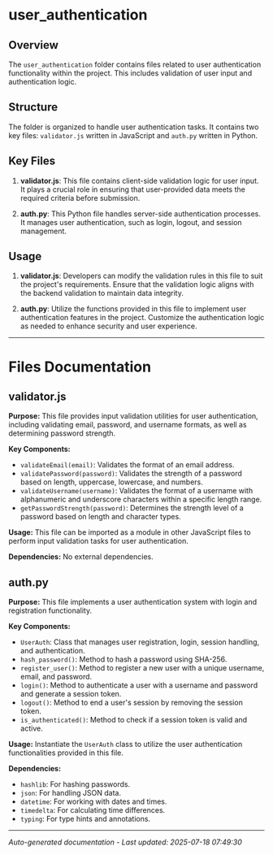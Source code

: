 # user_authentication

## Overview
The `user_authentication` folder contains files related to user authentication functionality within the project. This includes validation of user input and authentication logic.

## Structure
The folder is organized to handle user authentication tasks. It contains two key files: `validator.js` written in JavaScript and `auth.py` written in Python.

## Key Files
1. **validator.js**: This file contains client-side validation logic for user input. It plays a crucial role in ensuring that user-provided data meets the required criteria before submission.
   
2. **auth.py**: This Python file handles server-side authentication processes. It manages user authentication, such as login, logout, and session management.

## Usage
1. **validator.js**: Developers can modify the validation rules in this file to suit the project's requirements. Ensure that the validation logic aligns with the backend validation to maintain data integrity.
   
2. **auth.py**: Utilize the functions provided in this file to implement user authentication features in the project. Customize the authentication logic as needed to enhance security and user experience.

---

# Files Documentation

## validator.js

**Purpose:** This file provides input validation utilities for user authentication, including validating email, password, and username formats, as well as determining password strength.

**Key Components:**
- `validateEmail(email)`: Validates the format of an email address.
- `validatePassword(password)`: Validates the strength of a password based on length, uppercase, lowercase, and numbers.
- `validateUsername(username)`: Validates the format of a username with alphanumeric and underscore characters within a specific length range.
- `getPasswordStrength(password)`: Determines the strength level of a password based on length and character types.

**Usage:** This file can be imported as a module in other JavaScript files to perform input validation tasks for user authentication.

**Dependencies:** No external dependencies.

## auth.py

**Purpose:** This file implements a user authentication system with login and registration functionality.

**Key Components:**
- `UserAuth`: Class that manages user registration, login, session handling, and authentication.
- `hash_password()`: Method to hash a password using SHA-256.
- `register_user()`: Method to register a new user with a unique username, email, and password.
- `login()`: Method to authenticate a user with a username and password and generate a session token.
- `logout()`: Method to end a user's session by removing the session token.
- `is_authenticated()`: Method to check if a session token is valid and active.

**Usage:** Instantiate the `UserAuth` class to utilize the user authentication functionalities provided in this file.

**Dependencies:**
- `hashlib`: For hashing passwords.
- `json`: For handling JSON data.
- `datetime`: For working with dates and times.
- `timedelta`: For calculating time differences.
- `typing`: For type hints and annotations.

---
*Auto-generated documentation - Last updated: 2025-07-18 07:49:30*
